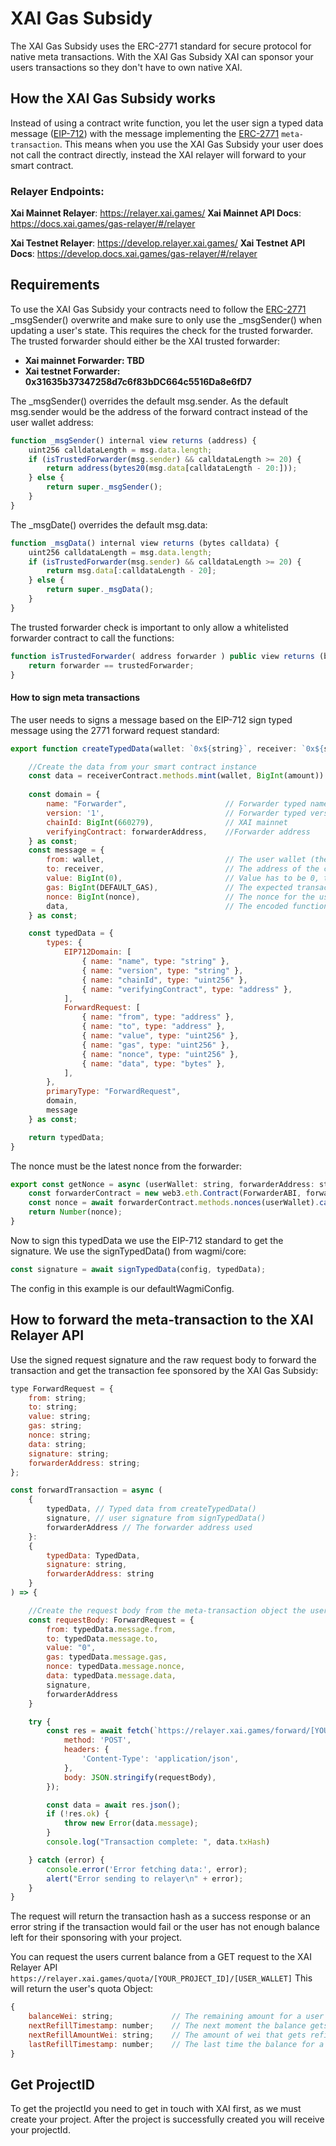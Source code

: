 # XAI Gas Subsidy

The XAI Gas Subsidy uses the ERC-2771 standard for secure protocol for native meta transactions.
With the XAI Gas Subsidy XAI can sponsor your users transactions so they don't have to own native XAI.

## How the XAI Gas Subsidy works

Instead of using a contract write function, you let the user sign a typed data message ([EIP-712](https://eips.ethereum.org/EIPS/eip-712)) with the message implementing the [ERC-2771](https://eips.ethereum.org/EIPS/eip-2771) `meta-transaction`. This means when you use the XAI Gas Subsidy your user does not call the contract directly, instead the XAI relayer will forward to your smart contract.

### Relayer Endpoints:

**Xai Mainnet Relayer**: https://relayer.xai.games/
**Xai Mainnet API Docs**: https://docs.xai.games/gas-relayer/#/relayer

**Xai Testnet Relayer**: https://develop.relayer.xai.games/
**Xai Testnet API Docs**: https://develop.docs.xai.games/gas-relayer/#/relayer

## Requirements

To use the XAI Gas Subsidy your contracts need to follow the [ERC-2771](https://eips.ethereum.org/EIPS/eip-2771) _msgSender() overwrite and make sure to only use the _msgSender() when updating a user's state. This requires the check for the trusted forwarder. The trusted forwarder should either be the XAI trusted forwarder:

- **Xai mainnet Forwarder: TBD**
- **Xai testnet Forwarder: 0x31635b37347258d7c6f83bDC664c5516Da8e6fD7**

The _msgSender() overrides the default msg.sender. As the default msg.sender would be the address of the forward contract instead of the user wallet address:

```javascript
function _msgSender() internal view returns (address) {
    uint256 calldataLength = msg.data.length;
    if (isTrustedForwarder(msg.sender) && calldataLength >= 20) {
        return address(bytes20(msg.data[calldataLength - 20:]));
    } else {
        return super._msgSender();
    }
}
```

The _msgDate() overrides the default msg.data:

```javascript
function _msgData() internal view returns (bytes calldata) {
    uint256 calldataLength = msg.data.length;
    if (isTrustedForwarder(msg.sender) && calldataLength >= 20) {
        return msg.data[:calldataLength - 20];
    } else {
        return super._msgData();
    }
}
```

The trusted forwarder check is important to only allow a whitelisted forwarder contract to call the functions:

```javascript
function isTrustedForwarder( address forwarder ) public view returns (bool) {
    return forwarder == trustedForwarder;
}
```

#### How to sign meta transactions

The user needs to signs a message based on the EIP-712 sign typed message using the 2771 forward request standard:

```javascript
export function createTypedData(wallet: `0x${string}`, receiver: `0x${string}`, forwarderAddress: `0x${string}`, nonce: number) {

    //Create the data from your smart contract instance
    const data = receiverContract.methods.mint(wallet, BigInt(amount)).encodeABI();
    
    const domain = {
        name: "Forwarder",                      // Forwarder typed name (https://eips.ethereum.org/EIPS/eip-2771)
        version: '1',                           // Forwarder typed version (https://eips.ethereum.org/EIPS/eip-2771)
        chainId: BigInt(660279),                // XAI mainnet
        verifyingContract: forwarderAddress,    //Forwarder address
    } as const;
    const message = {
        from: wallet,                           // The user wallet (the wallet that should be msgSender in your contract)
        to: receiver,                           // The address of the contract to call the write function from
        value: BigInt(0),                       // Value has to be 0, the XAI Relayer can only sponsor transaction fees
        gas: BigInt(DEFAULT_GAS),               // The expected transaction gas costs 
        nonce: BigInt(nonce),                   // The nonce for the user on the forwarder contract (https://eips.ethereum.org/EIPS/eip-2771)
        data,                                   // The encoded function identifier to define the contract function to 
    } as const;

    const typedData = {
        types: {
            EIP712Domain: [
                { name: "name", type: "string" },
                { name: "version", type: "string" },
                { name: "chainId", type: "uint256" },
                { name: "verifyingContract", type: "address" },
            ],
            ForwardRequest: [
                { name: "from", type: "address" },
                { name: "to", type: "address" },
                { name: "value", type: "uint256" },
                { name: "gas", type: "uint256" },
                { name: "nonce", type: "uint256" },
                { name: "data", type: "bytes" },
            ],
        },
        primaryType: "ForwardRequest",
        domain,
        message
    } as const;

    return typedData;
}
```

The nonce must be the latest nonce from the forwarder:

```javascript
export const getNonce = async (userWallet: string, forwarderAddress: string): Promise<number> => {
	const forwarderContract = new web3.eth.Contract(ForwarderABI, forwarderAddress);
	const nonce = await forwarderContract.methods.nonces(userWallet).call();
	return Number(nonce);
}
```

Now to sign this typedData we use the EIP-712 standard to get the signature. We use the signTypedData() from wagmi/core:

```javascript
const signature = await signTypedData(config, typedData);
```

The config in this example is our defaultWagmiConfig.

## How to forward the meta-transaction to the XAI Relayer API

Use the signed request signature and the raw request body to forward the transaction and get the transaction fee sponsored by the XAI Gas Subsidy:

```javascript
type ForwardRequest = {
    from: string;
    to: string;
    value: string;
    gas: string;
    nonce: string;
    data: string;
    signature: string;
    forwarderAddress: string;
};

const forwardTransaction = async (
    {
        typedData, // Typed data from createTypedData()
        signature, // user signature from signTypedData()
        forwarderAddress // The forwarder address used
    }:
    {
        typedData: TypedData,
        signature: string,
        forwarderAddress: string
    }
) => {

    //Create the request body from the meta-transaction object the user signed
    const requestBody: ForwardRequest = {
        from: typedData.message.from,
        to: typedData.message.to,
        value: "0",
        gas: typedData.message.gas,
        nonce: typedData.message.nonce,
        data: typedData.message.data,
        signature,
        forwarderAddress
    }

    try {
        const res = await fetch(`https://relayer.xai.games/forward/[YOUR_PROJECT_ID]`, {
            method: 'POST',
            headers: {
                'Content-Type': 'application/json',
            },
            body: JSON.stringify(requestBody),
        });

        const data = await res.json();
        if (!res.ok) {
            throw new Error(data.message);
        }
        console.log("Transaction complete: ", data.txHash)

    } catch (error) {
        console.error('Error fetching data:', error);
        alert("Error sending to relayer\n" + error);
    }
}
```

The request will return the transaction hash as a success response or an error string if the transaction would fail or the user has not enough balance left for their sponsoring with your project.

You can request the users current balance from a GET request to the XAI Relayer API `https://relayer.xai.games/quota/[YOUR_PROJECT_ID]/[USER_WALLET]`
This will return the user's quota Object:

```javascript
{
    balanceWei: string;             // The remaining amount for a user that you pay for his transaction gas
    nextRefillTimestamp: number;    // The next moment the balance gets refilled
    nextRefillAmountWei: string;    // The amount of wei that gets refilled on the next refill
    lastRefillTimestamp: number;    // The last time the balance for a user got refilled
}
```

## Get ProjectID

To get the projectId you need to get in touch with XAI first, as we must create your project. After the project is successfully created you will receive your projectId. 